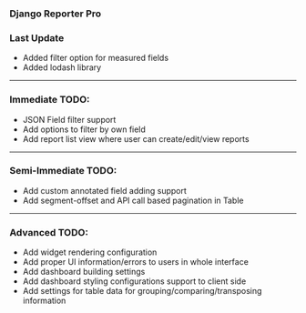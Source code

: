 ### Django Reporter Pro

### Last Update

* Added filter option for measured fields
* Added lodash library

----

### Immediate TODO:

* JSON Field filter support
* Add options to filter by own field
* Add report list view where user can create/edit/view reports

----

### Semi-Immediate TODO:

* Add custom annotated field adding support
* Add segment-offset and API call based pagination in Table

----

### Advanced TODO:

* Add widget rendering configuration
* Add proper UI information/errors to users in whole interface
* Add dashboard building settings
* Add dashboard styling configurations support to client side
* Add settings for table data for grouping/comparing/transposing information